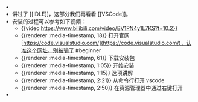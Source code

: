 -
- 讲过了 [[IDLE]]，这部分我们再看看 [[VSCode]]。
- 安装的过程可以参考如下视频：
	- {{video https://www.bilibili.com/video/BV1PN4y1L7KS?t=10.2}}
	- {{renderer :media-timestamp, 18}} 打开官网 [https://code.visualstudio.com/](https://code.visualstudio.com/)，认准这个网址，别被骗了 #beginner
	- {{renderer :media-timestamp, 61}} 下载安装包
	- {{renderer :media-timestamp, 1:05}} 开始安装
	- {{renderer :media-timestamp, 1:15}} 选项讲解
	- {{renderer :media-timestamp, 2:21}} 从命令行打开 vscode
	- {{renderer :media-timestamp, 2:50}} 在资源管理器中通过右键打开
-